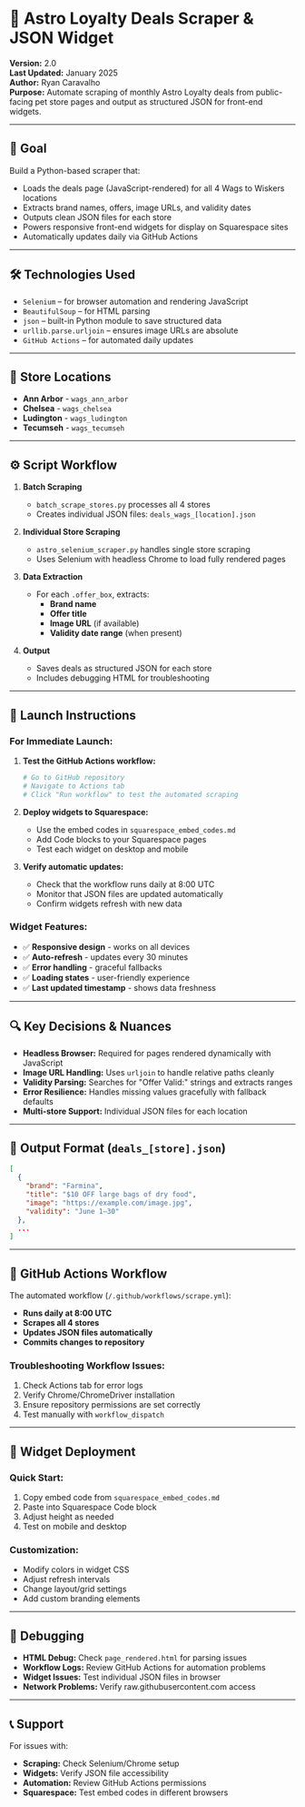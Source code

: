 # 🧩 Astro Loyalty Deals Scraper & JSON Widget

**Version:** 2.0  
**Last Updated:** January 2025  
**Author:** Ryan Caravalho  
**Purpose:** Automate scraping of monthly Astro Loyalty deals from public-facing pet store pages and output as structured JSON for front-end widgets.

---

## 🎯 Goal

Build a Python-based scraper that:
- Loads the deals page (JavaScript-rendered) for all 4 Wags to Wiskers locations
- Extracts brand names, offers, image URLs, and validity dates
- Outputs clean JSON files for each store
- Powers responsive front-end widgets for display on Squarespace sites
- Automatically updates daily via GitHub Actions

---

## 🛠️ Technologies Used

- `Selenium` – for browser automation and rendering JavaScript
- `BeautifulSoup` – for HTML parsing
- `json` – built-in Python module to save structured data
- `urllib.parse.urljoin` – ensures image URLs are absolute
- `GitHub Actions` – for automated daily updates

---

## 📍 Store Locations

- **Ann Arbor** - `wags_ann_arbor`
- **Chelsea** - `wags_chelsea` 
- **Ludington** - `wags_ludington`
- **Tecumseh** - `wags_tecumseh`

---

## ⚙️ Script Workflow

1. **Batch Scraping**
   - `batch_scrape_stores.py` processes all 4 stores
   - Creates individual JSON files: `deals_wags_[location].json`

2. **Individual Store Scraping**
   - `astro_selenium_scraper.py` handles single store scraping
   - Uses Selenium with headless Chrome to load fully rendered pages

3. **Data Extraction**
   - For each `.offer_box`, extracts:
     - **Brand name**
     - **Offer title**
     - **Image URL** (if available)
     - **Validity date range** (when present)

4. **Output**
   - Saves deals as structured JSON for each store
   - Includes debugging HTML for troubleshooting

---

## 🚀 Launch Instructions

### For Immediate Launch:

1. **Test the GitHub Actions workflow:**
   ```bash
   # Go to GitHub repository
   # Navigate to Actions tab
   # Click "Run workflow" to test the automated scraping
   ```

2. **Deploy widgets to Squarespace:**
   - Use the embed codes in `squarespace_embed_codes.md`
   - Add Code blocks to your Squarespace pages
   - Test each widget on desktop and mobile

3. **Verify automatic updates:**
   - Check that the workflow runs daily at 8:00 UTC
   - Monitor that JSON files are updated automatically
   - Confirm widgets refresh with new data

### Widget Features:
- ✅ **Responsive design** - works on all devices
- ✅ **Auto-refresh** - updates every 30 minutes
- ✅ **Error handling** - graceful fallbacks
- ✅ **Loading states** - user-friendly experience
- ✅ **Last updated timestamp** - shows data freshness

---

## 🔍 Key Decisions & Nuances

- **Headless Browser:** Required for pages rendered dynamically with JavaScript
- **Image URL Handling:** Uses `urljoin` to handle relative paths cleanly
- **Validity Parsing:** Searches for "Offer Valid:" strings and extracts ranges
- **Error Resilience:** Handles missing values gracefully with fallback defaults
- **Multi-store Support:** Individual JSON files for each location

---

## 📁 Output Format (`deals_[store].json`)

```json
[
  {
    "brand": "Farmina",
    "title": "$10 OFF large bags of dry food",
    "image": "https://example.com/image.jpg",
    "validity": "June 1–30"
  },
  ...
]
```

---

## 🔧 GitHub Actions Workflow

The automated workflow (`/.github/workflows/scrape.yml`):
- **Runs daily at 8:00 UTC**
- **Scrapes all 4 stores**
- **Updates JSON files automatically**
- **Commits changes to repository**

### Troubleshooting Workflow Issues:
1. Check Actions tab for error logs
2. Verify Chrome/ChromeDriver installation
3. Ensure repository permissions are set correctly
4. Test manually with `workflow_dispatch`

---

## 📱 Widget Deployment

### Quick Start:
1. Copy embed code from `squarespace_embed_codes.md`
2. Paste into Squarespace Code block
3. Adjust height as needed
4. Test on mobile and desktop

### Customization:
- Modify colors in widget CSS
- Adjust refresh intervals
- Change layout/grid settings
- Add custom branding elements

---

## 🐛 Debugging

- **HTML Debug:** Check `page_rendered.html` for parsing issues
- **Workflow Logs:** Review GitHub Actions for automation problems
- **Widget Issues:** Test individual JSON files in browser
- **Network Problems:** Verify raw.githubusercontent.com access

---

## 📞 Support

For issues with:
- **Scraping:** Check Selenium/Chrome setup
- **Widgets:** Verify JSON file accessibility
- **Automation:** Review GitHub Actions permissions
- **Squarespace:** Test embed codes in different browsers
